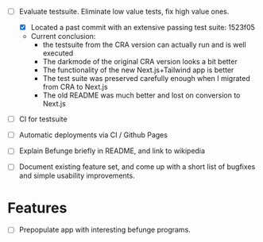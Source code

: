 - [ ] Evaluate testsuite. Eliminate low value tests, fix high value ones.
  - [x] Located a past commit with an extensive passing test suite: 1523f05
  - Current conclusion:
    - the testsuite from the CRA version can actually run and is well executed
    - The darkmode of the original CRA version looks a bit better
    - The functionality of the new Next.js+Tailwind app is better
    - The test suite was preserved carefully enough when I migrated from CRA to Next.js
    - The old README was much better and lost on conversion to Next.js

- [ ] CI for testsuite
- [ ] Automatic deployments via CI / Github Pages
- [ ] Explain Befunge briefly in README, and link to wikipedia
- [ ] Document existing feature set, and come up with a short list of bugfixes and simple usability improvements.


# Features
- [ ] Prepopulate app with interesting befunge programs.

